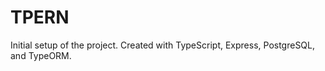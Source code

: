 # TPERN

Initial setup of the project.  Created with TypeScript, Express, PostgreSQL, and TypeORM.




